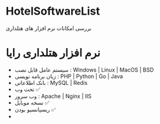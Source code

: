 # HotelSoftwareList
بررسی امکانات نرم افزار های هتلداری
<br/>
<h1>نرم افزار هتلداری رایا</h1>
<ul>
      <li>سیستم عامل قابل نصب : Windows | Linux | MacOS | BSD</li>
      <li>زبان برنامه نویسی : PHP | Python | Go | Java</li>
      <li>بانک اطلاعاتی : MySQL | Redis </li>
      <li>تحت وب &#9989;</li>
      <li>وب سرور : Apache | Nginx | IIS</li>
      <li>نسخه موبایل &#9989;</li>
      <li>ریسپانسیو بودن &#9989;</li>
      <li></li>
 </ul>
